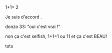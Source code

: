 1+1= 2

Je suis d'accord .


donzo 33: "oui c'est vrai !"

non ça c'est selfish, 1+1=1 ou 11 et ça c'est BEAU!


tutu
